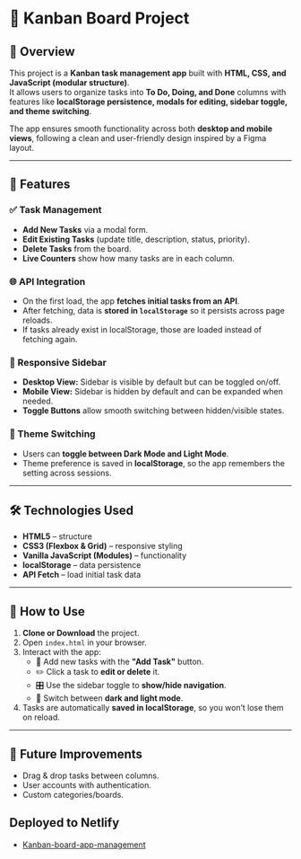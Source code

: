 # 📝 Kanban Board Project

## 📌 Overview

This project is a **Kanban task management app** built with **HTML, CSS, and JavaScript (modular structure)**.  
It allows users to organize tasks into **To Do, Doing, and Done** columns with features like **localStorage persistence, modals for editing, sidebar toggle, and theme switching**.

The app ensures smooth functionality across both **desktop and mobile views**, following a clean and user-friendly design inspired by a Figma layout.

---

## 🚀 Features

### ✅ Task Management

- **Add New Tasks** via a modal form.
- **Edit Existing Tasks** (update title, description, status, priority).
- **Delete Tasks** from the board.
- **Live Counters** show how many tasks are in each column.

### 🌐 API Integration

- On the first load, the app **fetches initial tasks from an API**.
- After fetching, data is **stored in `localStorage`** so it persists across page reloads.
- If tasks already exist in localStorage, those are loaded instead of fetching again.

### 📱 Responsive Sidebar

- **Desktop View:** Sidebar is visible by default but can be toggled on/off.
- **Mobile View:** Sidebar is hidden by default and can be expanded when needed.
- **Toggle Buttons** allow smooth switching between hidden/visible states.

### 🌙 Theme Switching

- Users can **toggle between Dark Mode and Light Mode**.
- Theme preference is saved in **localStorage**, so the app remembers the setting across sessions.

---

## 🛠️ Technologies Used

- **HTML5** – structure
- **CSS3 (Flexbox & Grid)** – responsive styling
- **Vanilla JavaScript (Modules)** – functionality
- **localStorage** – data persistence
- **API Fetch** – load initial task data

---

## 📖 How to Use

1. **Clone or Download** the project.
2. Open `index.html` in your browser.
3. Interact with the app:
   - 📌 Add new tasks with the **"Add Task"** button.
   - ✏️ Click a task to **edit or delete** it.
   - 🎛️ Use the sidebar toggle to **show/hide navigation**.
   - 🌙 Switch between **dark and light mode**.
4. Tasks are automatically **saved in localStorage**, so you won’t lose them on reload.

---

## 🧩 Future Improvements

- Drag & drop tasks between columns.
- User accounts with authentication.
- Custom categories/boards.

## Deployed to Netlify

- [Kanban-board-app-management](https://68d65e9c00963ea947e77b15--kanban-board-app-management.netlify.app/)
